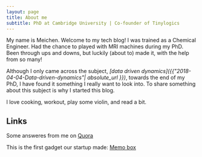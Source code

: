 ```yaml
---
layout: page
title: About me
subtitle: PhD at Cambridge University | Co-founder of Tinylogics
---
```


My name is Meichen. Welcome to my tech blog! I was trained as a Chemical Engineer. Had the chance to played with MRI machines during my PhD. Been through ups and downs, but luckily (about to) made it, with the help from so many! 

Although I only came across the subject, *[data driven dynamics]({{"2018-04-04-Data-driven-dynamics"| absolute_url }})*, towards the end of my PhD, I have found it something I really want to look into. To share something about this subject is why I started this blog. 

I love cooking, workout, play some violin, and read a bit. 

## Links

Some answeres from me on <a href="https://www.quora.com/profile/Meichen-Lu" target="_blank">Quora</a> 

This is the first gadget our startup made: <a href="http://tinylogics.com" target="_blank">Memo box</a>



